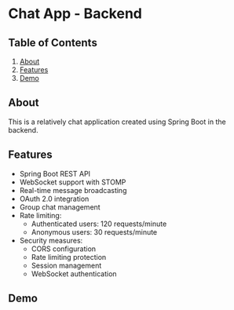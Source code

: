 # Chat App - Backend

## Table of Contents

<ol>
  <li><a href="#about">About</a></li>
  <li><a href="#features">Features</a></li>
  <li><a href="#demo">Demo</a></li>
</ol>

## About

This is a relatively chat application created using Spring Boot in the backend.

## Features

- Spring Boot REST API
- WebSocket support with STOMP
- Real-time message broadcasting
- OAuth 2.0 integration
- Group chat management
- Rate limiting:
  - Authenticated users: 120 requests/minute
  - Anonymous users: 30 requests/minute
- Security measures:
  - CORS configuration
  - Rate limiting protection
  - Session management
  - WebSocket authentication

## Demo
